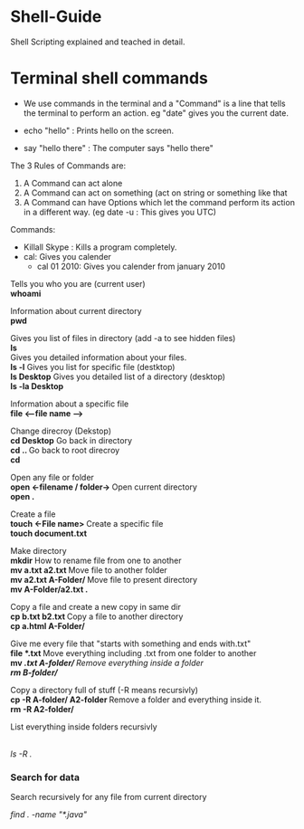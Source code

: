# Shell-Guide
Shell Scripting explained and teached in detail.

# Terminal shell commands
- We use commands in the terminal and a "Command" is a line that tells the terminal to perform an action. eg "date" gives you the current date.

- echo "hello" : Prints hello on the screen.
- say "hello there" : The computer says "hello there"

The 3 Rules of Commands are: 
1. A Command can act alone
2. A Command can act on something (act on string or something like that
3. A Command can have Options which let the command perform its action in a different way. (eg date -u : This gives you UTC)

Commands:
- Killall Skype : Kills a program completely. <br>
- cal: Gives you calender  <br>
    - cal 01 2010: Gives you calender from january 2010

Tells you who you are (current user) <br>
<b>whoami</b> <br>

Information about current directory <br>
<b>pwd</b>

Gives you list of files in directory (add -a to see hidden files) <br>
<b>ls</b> <br>
Gives you detailed information about your files.<br>
<b>ls -l</b>
Gives you list for specific file (destktop) <br>
<b>ls Desktop</b>
Gives you detailed list of a directory (desktop) <br>
<b>ls -la Desktop</b>

Information about a specific file <br>
<b>file <--file name --> </b> 

Change direcroy (Dekstop) <br>
<b>cd Desktop</b>
Go back in directory <br>
<b> cd .. </b>
Go back to root direcroy <br>
<b> cd </b>

Open any file or folder <br>
<b> open <-filename / folder-> </b>
Open current directory <br>
<b> open . </b>

Create a file <br>
<b> touch <-File name> </b>
Create a specific file <br>
<b> touch document.txt </b>

Make directory <br>
<b>mkdir</b>
How to rename file from one to another <br>
<b> mv a.txt a2.txt </b>
Move file to another folder <br>
<b> mv a2.txt A-Folder/ </b>
Move file to present directory <br>
<b> mv A-Folder/a2.txt . </b>

Copy a file and create a new copy in same dir<br>
<b> cp b.txt b2.txt </b>
Copy a file to another directory <br>
<b> cp a.html A-Folder/ </b>

Give me every file that "starts with something and ends with.txt" <br>
<b> file *.txt </b>
Move everything including .txt from one folder to another <br>
<b> mv *.txt A-folder/ </b>
Remove everything inside a folder <br>
<b> rm B-folder/* </b>

Copy a directory full of stuff (-R means recursivly) <br>
<b> cp -R A-folder/ A2-folder </b>
Remove a folder and everything inside it. <br>
<b>rm -R A2-folder/ </b><br>
<p>List everything inside folders recursivly</p> <br>
<i>ls -R .</i>

<br>
<h3>Search for data</h3>
<p>Search recursively for any file from current directory</p>
<i>find . -name "*.java"</i><br>
